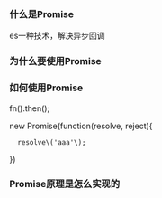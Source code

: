 ### 什么是Promise

es一种技术，解决异步回调

### 为什么要使用Promise



### 如何使用Promise

fn\(\).then\(\);

new Promise\(function\(resolve, reject\){

      resolve\('aaa'\);

}\)

### Promise原理是怎么实现的	



